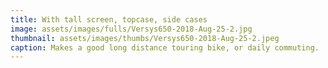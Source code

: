 ```yaml
---
title: With tall screen, topcase, side cases
image: assets/images/fulls/Versys650-2018-Aug-25-2.jpg
thumbnail: assets/images/thumbs/Versys650-2018-Aug-25-2.jpeg
caption: Makes a good long distance touring bike, or daily commuting.
---
```


